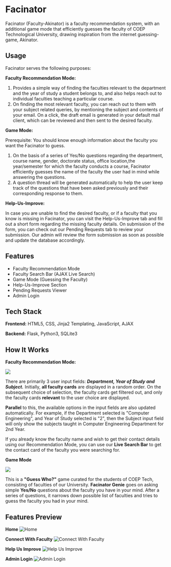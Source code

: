 
# Facinator

Facinator (Faculty-Akinator) is a faculty recommendation system, with an additional game mode that efficiently guesses the faculty of COEP Technological University, drawing inspiration from the internet guessing-game, Akinator. 

## Usage

Facinator serves the following purposes:

**Faculty Recommendation Mode:**
1. Provides a simple way of finding the faculties relevant to the department and the year of study a student belongs to, and also helps reach out to individual faculties teaching a particular course. 
2. On finding the most relevant faculty, you can reach out to them with your subject related queries, by mentioning the subject and contents of your email. On a click, the draft email is generated in your default mail client, which can be reviewed and then sent to the desired faculty.  
  
 
**Game Mode:**

Prerequisite: You should know enough information about the faculty you want the Facinator to guess.

1. On the basis of a series of Yes/No questions regarding the department, course name, gender, doctorate status, office location,the year/semester for which the faculty conducts a course, Facinator efficiently guesses the name of the faculty the user had in mind while answering the questions.
2. A question thread will be generated automatically to help the user keep track of the questions that have been asked previously and their corresponding response to them.


  
**Help-Us-Improve:**
  
In case you are unable to find the desired faculty, or if a faculty that you know is missing in Facinator, you can visit the Help-Us-Improve tab and fill out a short form regarding the missing faculty details. On submission of the form, you can check out our Pending Requests tab to review your submission. Our admin will review the form submission as soon as possible and update the database accordingly.




## Features

- Faculty Recommendation Mode
- Faculty Search Bar (AJAX Live Search)
- Game Mode (Guessing the Faculty)
- Help-Us-Improve Section
- Pending Requests Viewer
- Admin Login

## Tech Stack

**Frontend:** HTML5, CSS, Jinja2 Templating, JavaScript, AJAX

**Backend:** Flask, Python3, SQLite3

## How It Works

**Faculty Recommendation Mode:**



![](https://github.com/roguexsubmarine/faculty_akinator/assets/152835157/4ae62215-1f01-4fcc-aefd-da0dff4ee5c0)




There are primarily 3 user input fields: ___Department, Year of Study and Subject.___
Initially, **all faculty cards** are displayed in a random order.
On the subsequent choice of selection, the faculty cards get filtered out, and only the faculty cards **relevant** to the user choice are displayed. 


**Parallel** to this, the available options in the input fields are also updated automatically. 
For example, if the Department selected is "Computer Engineering", and Year of Study selected is "2", then the Subject input field will only show the subjects taught in Computer Engineering Department for 2nd Year.

If you already know the faculty name and wish to get their contact details using our Recommendation Mode, you can use our **Live Search Bar** to get the contact card of the faculty you were searching for.

  
**Game Mode**





![](https://github.com/roguexsubmarine/faculty_akinator/assets/152835157/ee9e77b4-4a08-48a4-a67b-0df80777ee4d)


This is a **"Guess Who?"** game curated for the students of COEP Tech, consisting of faculties of our University.
**Facinator Genie** goes on asking simple **Yes/No** questions about the faculty you have in your mind. After a series of questions, it narrows down possible list of faculties and tries to guess the faculty you had in your mind. 


## Features Preview


  **Home**
![Home](https://github.com/roguexsubmarine/faculty_akinator/assets/152835157/79b39a25-e662-4254-8d83-1e184905fe4e)




  **Connect With Faculty**
![Connect With Faculty](https://github.com/roguexsubmarine/faculty_akinator/assets/152835157/807972ac-894b-4b5c-9423-8c972032d8a9)




  **Help Us Improve**
![Help Us Improve](https://github.com/roguexsubmarine/faculty_akinator/assets/152835157/6a3e1552-5a26-4d75-8b95-04c03e643873)




  **Admin Login**
![Admin Login](https://github.com/roguexsubmarine/faculty_akinator/assets/152835157/e279d730-1600-4aca-aa52-0f77f3659c36)

